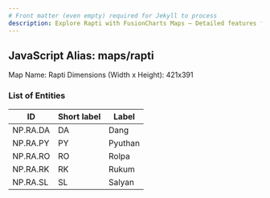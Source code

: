 ```yaml
---
# Front matter (even empty) required for Jekyll to process
description: Explore Rapti with FusionCharts Maps – Detailed features for seamless integration. Try now & enhance your data visualization today! 
---
```


## JavaScript Alias: maps/rapti

Map Name: Rapti
Dimensions (Width x Height): 421x391






### List of Entities

ID | Short label | Label
---|---|---|
NP.RA.DA|DA|Dang
NP.RA.PY|PY|Pyuthan
NP.RA.RO|RO|Rolpa
NP.RA.RK|RK|Rukum
NP.RA.SL|SL|Salyan